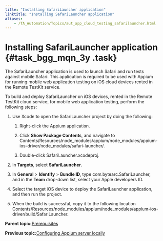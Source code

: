 ```yaml
--- 
title: "Installing SafariLauncher application"
linktitle: "Installing SafariLauncher application"
aliases: 
    - /TA_Automation/Topics/aut_app_cloud_testing_safarilauncher.html
---
```

# Installing SafariLauncher application {#task_bgg_mqn_3y .task}

The SafariLauncher application is used to launch Safari and run tests against mobile Safari. This application is required to be used with Appium for running mobile web application testing on iOS cloud devices rented in the Remote TestKit service.

To build and deploy SafariLauncher on iOS devices, rented in the Remote TestKit cloud service, for mobile web application testing, perform the following steps:

1.  Use Xcode to open the SafariLauncher project by doing the following:

    1.  Right-click the Appium application.

    2.  Click **Show Package Contents**, and navigate to Contents/Resources/node\_modules/appium/node\_modules/appium-ios-driver/node\_modules/safari-launcher/.

    3.  Double-click SafariLauncher.xcodeproj.

2.  In **Targets**, select **SafariLauncher**.

3.  In **General** \> **Identify** \> **Bundle ID**, type com.bytearc.SafariLauncher, and in the **Team** drop-down list, select your Apple developers ID.

4.  Select the target iOS device to deploy the SafariLauncher application, and then run the project.

5.  When the build is successful, copy it to the following location Contents/Resources/node\_modules/appium/node\_modules/appium-ios-driver/build/SafariLauncher.


**Parent topic:**[Prerequisites](../../TA_Automation/Topics/aut_app_cloud_testing_iOS_prerequisites.html)

**Previous topic:**[Configuring Appium server locally](../../TA_Automation/Topics/aut_app_cloud_testing_Appium_RTK_iOS.html)

